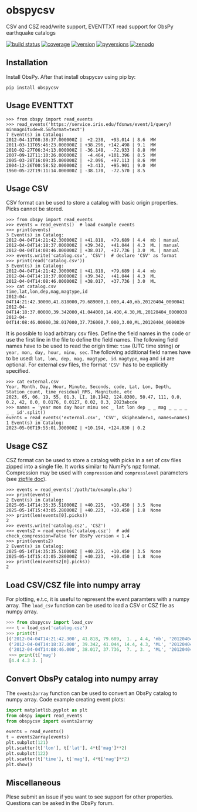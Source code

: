 # obspycsv

CSV and CSZ read/write support, EVENTTXT read support for ObsPy earthquake catalogs

[![build status](https://github.com/trichter/obspycsv/workflows/tests/badge.svg)](https://github.com/trichter/obspycsv/actions)
[![coverage](https://codecov.io/gh/trichter/obspycsv/branch/master/graph/badge.svg)](https://codecov.io/gh/trichter/obspycsv)
[![version](https://img.shields.io/pypi/v/obspycsv.svg)](https://pypi.python.org/pypi/obspycsv)
[![pyversions](https://img.shields.io/pypi/pyversions/obspycsv.svg)](https://python.org)
[![zenodo](https://zenodo.org/badge/DOI/10.5281/zenodo.7225902.svg)](https://doi.org/10.5281/zenodo.7225902)

## Installation

Install ObsPy. After that install obspycsv using pip by:

    pip install obspycsv


## Usage EVENTTXT

```
>>> from obspy import read_events
>>> read_events('https://service.iris.edu/fdsnws/event/1/query?minmagnitude=8.5&format=text')
7 Event(s) in Catalog:
2012-04-11T08:38:37.000000Z |  +2.238,  +93.014 | 8.6  MW
2011-03-11T05:46:23.000000Z | +38.296, +142.498 | 9.1  MW
2010-02-27T06:34:13.000000Z | -36.148,  -72.933 | 8.8  MW
2007-09-12T11:10:26.000000Z |  -4.464, +101.396 | 8.5  MW
2005-03-28T16:09:35.000000Z |  +2.096,  +97.113 | 8.6  MW
2004-12-26T00:58:52.000000Z |  +3.413,  +95.901 | 9.0  MW
1960-05-22T19:11:14.000000Z | -38.170,  -72.570 | 8.5
```

## Usage CSV

CSV format can be used to store a catalog with basic origin properties. Picks cannot be stored.

```
>>> from obspy import read_events
>>> events = read_events()  # load example events
>>> print(events)
3 Event(s) in Catalog:
2012-04-04T14:21:42.300000Z | +41.818,  +79.689 | 4.4  mb | manual
2012-04-04T14:18:37.000000Z | +39.342,  +41.044 | 4.3  ML | manual
2012-04-04T14:08:46.000000Z | +38.017,  +37.736 | 3.0  ML | manual
>>> events.write('catalog.csv', 'CSV')  # declare 'CSV' as format
>>> print(read('catalog.csv'))
3 Event(s) in Catalog:
2012-04-04T14:21:42.300000Z | +41.818,  +79.689 | 4.4  mb
2012-04-04T14:18:37.000000Z | +39.342,  +41.044 | 4.3  ML
2012-04-04T14:08:46.000000Z | +38.017,  +37.736 | 3.0  ML
>>> cat catalog.csv
time,lat,lon,dep,mag,magtype,id
2012-04-04T14:21:42.30000,41.818000,79.689000,1.000,4.40,mb,20120404_0000041
2012-04-04T14:18:37.00000,39.342000,41.044000,14.400,4.30,ML,20120404_0000038
2012-04-04T14:08:46.00000,38.017000,37.736000,7.000,3.00,ML,20120404_0000039
```

It is possible to load arbitrary csv files. Define the field names in the code or use the first line in the file to define the field names.
The following field names have to be used to read the origin time: `time` (UTC time string) or `year, mon, day, hour, minu, sec`.
The following additional field names have to be used: `lat, lon, dep, mag, magtype, id`. `magtype`, `mag` and `id` are optional.
For external csv files, the format `'CSV'` has to be explicitly specified.

```
>>> cat external.csv
Year, Month, Day, Hour, Minute, Seconds, code, Lat, Lon, Depth, Station_count, time_residual_RMS, Magnitude, etc
2023, 05, 06, 19, 55, 01.3, LI, 10.1942, 124.8300, 50.47, 111, 0.0, 0.2, 42, 0.0, 0.0176, 0.0127, 0.02, 0.3, 2023abcde
>>> names = 'year mon day hour minu sec _ lat lon dep _ _ mag _ _ _ _ _ _ id'.split()
events = read_events('external.csv', 'CSV', skipheader=1, names=names)
1 Event(s) in Catalog:
2023-05-06T19:55:01.300000Z | +10.194, +124.830 | 0.2
```

## Usage CSZ

CSZ format can be used to store a catalog with picks in a set of csv files zipped into a single file.
It works similar to NumPy's npz format.
Compression may be used with `compression` and `compresslevel` parameters
(see [zipfile doc](https://docs.python.org/library/zipfile.html#zipfile.ZipFile)).

```
>>> events = read_events('/path/to/example.pha')
>>> print(events)
2 Event(s) in Catalog:
2025-05-14T14:35:35.510000Z | +40.225,  +10.450 | 3.5  None
2025-05-14T15:43:05.280000Z | +40.223,  +10.450 | 1.8  None
>>> print(len(events[0].picks))
2
>>> events.write('catalog.csz', 'CSZ')
>>> events2 = read_events('catalog.csz')  # add check_compression=False for ObsPy version < 1.4
>>> print(events2)
2 Event(s) in Catalog:
2025-05-14T14:35:35.510000Z | +40.225,  +10.450 | 3.5  None
2025-05-14T15:43:05.280000Z | +40.223,  +10.450 | 1.8  None
>>> print(len(events2[0].picks))
2
```

## Load CSV/CSZ file into numpy array

For plotting, e.t.c, it is useful to represent the event paramters with a numpy
array.
The `load_csv` function can be used to load a CSV or CSZ file as numpy array.

```py
>>> from obspycsv import load_csv
>>> t = load_csv('catalog.csz')
>>> print(t)
[('2012-04-04T14:21:42.300', 41.818, 79.689,  1. , 4.4, 'mb', '20120404_0000041')
 ('2012-04-04T14:18:37.000', 39.342, 41.044, 14.4, 4.3, 'ML', '20120404_0000038')
 ('2012-04-04T14:08:46.000', 38.017, 37.736,  7. , 3. , 'ML', '20120404_0000039')]
 >>> print(t['mag')
 [4.4 4.3 3. ]
```

## Convert ObsPy catalog into numpy array

The `events2array` function  can be used to convert an ObsPy catalog to numpy array.
Code example creating event plots:

```py
import matplotlib.pyplot as plt
from obspy import read_events
from obspycsv import events2array

events = read_events()
t = events2array(events)
plt.subplot(121)
plt.scatter(t['lon'], t['lat'], 4*t['mag']**2)
plt.subplot(122)
plt.scatter(t['time'], t['mag'], 4*t['mag']**2)
plt.show()
```

## Miscellaneous

Plese submit an issue if you want to see support for other properties.
Questions can be asked in the ObsPy forum.

